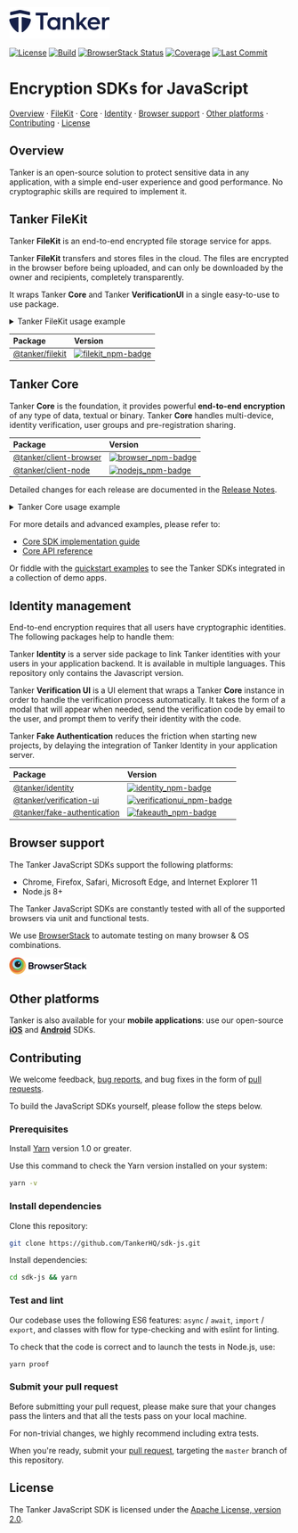 [license-badge]: https://img.shields.io/badge/License-Apache%202.0-blue.svg
[license-link]: https://opensource.org/licenses/Apache-2.0

[travis-badge]: https://img.shields.io/travis/TankerHQ/sdk-js/master.svg?label=Build
[travis-link]: https://travis-ci.org/TankerHQ/sdk-js

[codecov-badge]: https://img.shields.io/codecov/c/github/TankerHQ/sdk-js.svg?label=Coverage
[codecov-link]: https://codecov.io/gh/TankerHQ/sdk-js

[browserstack-badge]: https://www.browserstack.com/automate/badge.svg?badge_key=emFtQUNqYi9od0o0OU5sLzNQcnNWeGg2aFNMaVIzdUVNQmZoUWRUWC9zYz0tLUVBNTZVTXQ5bGNmVlVMYXZPeUFZTHc9PQ==--ab4016ef79dd30d494dfdf6b09c7810219cae0e1
[browserstack-link]: https://www.browserstack.com/automate/public-build/emFtQUNqYi9od0o0OU5sLzNQcnNWeGg2aFNMaVIzdUVNQmZoUWRUWC9zYz0tLUVBNTZVTXQ5bGNmVlVMYXZPeUFZTHc9PQ==--ab4016ef79dd30d494dfdf6b09c7810219cae0e1

[last-commit-badge]: https://img.shields.io/github/last-commit/TankerHQ/sdk-js.svg?label=Last%20commit&logo=github
[last-commit-link]: https://github.com/TankerHQ/sdk-js/commits/master

[browser_npm-badge]: https://img.shields.io/npm/v/@tanker/client-browser.svg
[browser_npm-link]: https://npmjs.com/package/@tanker/client-browser

[nodejs_npm-badge]: https://img.shields.io/npm/v/@tanker/client-node.svg
[nodejs_npm-link]: https://npmjs.com/package/@tanker/client-node

[identity_npm-badge]: https://img.shields.io/npm/v/@tanker/identity.svg
[identity_npm-link]: https://npmjs.com/package/@tanker/identity

[fakeauth_npm-badge]: https://img.shields.io/npm/v/@tanker/fake-authentication.svg
[fakeauth_npm-link]: https://npmjs.com/package/@tanker/fake-authentication

[filekit_npm-badge]: https://img.shields.io/npm/v/@tanker/filekit.svg
[filekit_npm-link]: https://npmjs.com/package/@tanker/filekit

[verificationui_npm-badge]: https://img.shields.io/npm/v/@tanker/verification-ui.svg
[verificationui_npm-link]: https://npmjs.com/package/@tanker/verification-ui

<a href="#readme"><img src="./src/public/tanker.png" alt="Tanker logo" width="180" /></a>

[![License][license-badge]][license-link]
[![Build][travis-badge]][travis-link]
[![BrowserStack Status][browserstack-badge]][browserstack-link]
[![Coverage][codecov-badge]][codecov-link]
[![Last Commit][last-commit-badge]][last-commit-link]

# Encryption SDKs for JavaScript

[Overview](#overview) · [FileKit](#tanker-filekit) · [Core](#tanker-core) · [Identity](#identity-management) · [Browser support](#browser-support) · [Other platforms](#other-platforms) · [Contributing](#contributing) · [License](#license)

## Overview

Tanker is an open-source solution to protect sensitive data in any application, with a simple end-user experience and good performance. No cryptographic skills are required to implement it.

## Tanker FileKit

Tanker **FileKit** is an end-to-end encrypted file storage service for apps.

Tanker **FileKit** transfers and stores files in the cloud. The files are encrypted in the browser before being uploaded, and can only be downloaded by the owner and recipients, completely transparently.

It wraps Tanker **Core** and Tanker **VerificationUI** in a single easy-to-use to use package.

<details><summary>Tanker FileKit usage example</summary>

This is a simple example using FileKit:

```javascript
import FileKit from '@tanker/filekit';

const fileKit = new FileKit({ appId });

// Retrieve the private identities from your server (or use FakeAuthentication, see below)
const email = 'alice@example.com';
const privateIdentity = { permanentIdentity, provisionalIdentity };

// Start a FileKit session:
//   * a verification UI will be automatically displayed if needed
//   * when start() resolves, the FileKit session is ready
await fileKit.start(email, privateIdentity);

// Encrypt the clear file locally and upload it to the cloud:
const fileId = await fileKit.upload(file, { shareWithUsers, shareWithGroups });

// Download and decrypt the file locally:
const file = await fileKit.download(fileId);
```

</details>

| Package | Version |
|:--------|:--------|
| [@tanker/filekit][filekit_npm-link]    | [![filekit_npm-badge]][filekit_npm-link]   |

## Tanker Core

Tanker **Core** is the foundation, it provides powerful **end-to-end encryption** of any type of data, textual or binary. Tanker **Core** handles multi-device, identity verification, user groups and pre-registration sharing.

| Package | Version |
|:--------|:--------|
| [@tanker/client-browser][browser_npm-link] | [![browser_npm-badge]][browser_npm-link] |
| [@tanker/client-node][nodejs_npm-link]    | [![nodejs_npm-badge]][nodejs_npm-link]   |

Detailed changes for each release are documented in the [Release Notes](https://github.com/TankerHQ/sdk-js/releases).

<details><summary>Tanker Core usage example</summary>

The Core SDK takes care of all the difficult cryptography in the background, leaving you with simple high-level APIs:

```javascript
import { Tanker } from '@tanker/client-browser';

// Initialize the isolated Tanker environment within your application
const tanker = new Tanker({ appId: '...' });

// Start a session with the user's cryptographic identity
await tanker.start(aliceIdentity);

// Encrypt data and share it with separate recipients or groups
const encryptedMessage = await tanker.encrypt(
  "It's a secret to everybody",
  { shareWithUsers: [bobIdentity] }
);

// Decrypt data (or throw if not a legitimate recipient)
const message = await tanker.decrypt(encryptedMessage);
```

The Core SDK automatically handles complex key exchanges, cryptographic operations, and identity verification for you.
</details>

For more details and advanced examples, please refer to:

* [Core SDK implementation guide](https://docs.tanker.io/latest/guide/basic-concepts/)
* [Core API reference](https://docs.tanker.io/latest/api/tanker/)

Or fiddle with the [quickstart examples](https://github.com/TankerHQ/quickstart-examples) to see the Tanker SDKs integrated in a collection of demo apps.


## Identity management

End-to-end encryption requires that all users have cryptographic identities. The following packages help to handle them:

Tanker **Identity** is a server side package to link Tanker identities with your users in your application backend.
It is available in multiple languages. This repository only contains the Javascript version.

Tanker **Verification UI** is a UI element that wraps a Tanker **Core** instance in order to handle the verification process automatically. It takes the form of a modal that will appear when needed, send the verification code by email to the user, and prompt them to verify their identity with the code.

Tanker **Fake Authentication** reduces the friction when starting new projects, by delaying the integration of Tanker Identity in your application server.

| Package | Version |
|:--------|:--------|
| [@tanker/identity][identity_npm-link]    | [![identity_npm-badge]][identity_npm-link]   |
| [@tanker/verification-ui][verificationui_npm-link]    | [![verificationui_npm-badge]][verificationui_npm-link]   |
| [@tanker/fake-authentication][fakeauth_npm-link]    | [![fakeauth_npm-badge]][fakeauth_npm-link]   |

## Browser support

The Tanker JavaScript SDKs support the following platforms:

* Chrome, Firefox, Safari, Microsoft Edge, and Internet Explorer 11
* Node.js 8+

The Tanker JavaScript SDKs are constantly tested with all of the supported browsers via unit and functional tests.

We use [BrowserStack](https://www.browserstack.com/) to automate testing on many browser & OS combinations.

<img src="./src/public/browserstack.png" alt="BrowserStack logo">

## Other platforms

Tanker is also available for your **mobile applications**: use our open-source **[iOS](https://github.com/TankerHQ/sdk-ios)** and **[Android](https://github.com/TankerHQ/sdk-android)** SDKs.

## Contributing

We welcome feedback, [bug reports](https://github.com/TankerHQ/sdk-js/issues), and bug fixes in the form of [pull requests](https://github.com/TankerHQ/sdk-js/pulls).

To build the JavaScript SDKs yourself, please follow the steps below.

### Prerequisites

Install [Yarn](https://yarnpkg.com/en/docs/install) version 1.0 or greater.

Use this command to check the Yarn version installed on your system:
```bash
yarn -v
```

### Install dependencies

Clone this repository:
```bash
git clone https://github.com/TankerHQ/sdk-js.git
```

Install dependencies:
```bash
cd sdk-js && yarn
```

### Test and lint

Our codebase uses the following ES6 features: `async` / `await`, `import` / `export`, and classes with flow for type-checking and with eslint for linting.

To check that the code is correct and to launch the tests in Node.js, use:

```bash
yarn proof
```

### Submit your pull request

Before submitting your pull request, please make sure that your changes pass the linters and that all the tests pass on your local machine.

For non-trivial changes, we highly recommend including extra tests.

When you're ready, submit your [pull request](https://github.com/TankerHQ/sdk-js/pulls), targeting the `master` branch of this repository.

## License

The Tanker JavaScript SDK is licensed under the [Apache License, version 2.0](http://www.apache.org/licenses/LICENSE-2.0).

